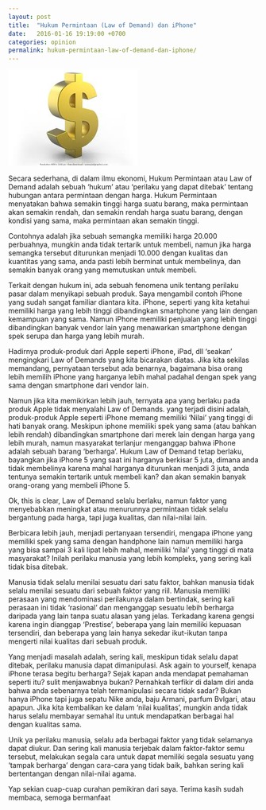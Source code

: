```yaml
---
layout: post
title:  "Hukum Permintaan (Law of Demand) dan iPhone"
date:   2016-01-16 19:19:00 +0700
categories: opinion
permalink: hukum-permintaan-law-of-demand-dan-iphone/
---
```


![Dollar](/images/dollar.jpg)

Secara sederhana, di dalam ilmu ekonomi, Hukum Permintaan atau Law of Demand adalah sebuah ‘hukum’ atau ‘perilaku yang dapat ditebak’ tentang hubungan antara permintaan dengan harga. Hukum Permintaan menyatakan bahwa semakin tinggi harga suatu barang, maka permintaan akan semakin rendah, dan semakin rendah harga suatu barang, dengan kondisi yang sama, maka permintaan akan semakin tinggi.

Contohnya adalah jika sebuah semangka memiliki harga 20.000 perbuahnya, mungkin anda tidak tertarik untuk membeli, namun jika harga semangka tersebut diturunkan menjadi 10.000 dengan kualitas dan kuantitas yang sama, anda pasti lebih berminat untuk membelinya, dan semakin banyak orang yang memutuskan untuk membeli.

Terkait dengan hukum ini, ada sebuah fenomena unik tentang perilaku pasar dalam menyikapi sebuah produk. Saya mengambil contoh iPhone yang sudah sangat familiar diantara kita. iPhone, seperti yang kita ketahui memiliki harga yang lebih tinggi dibandingkan smartphone yang lain dengan kemampuan yang sama. Namun iPhone memiliki penjualan yang lebih tinggi dibandingkan banyak vendor lain yang menawarkan smartphone dengan spek serupa dan harga yang lebih murah.

Hadirnya produk-produk dari Apple seperti iPhone, iPad, dll ‘seakan’ mengingkari Law of Demands yang kita bicarakan diatas. Jika kita sekilas memandang, pernyataan tersebut ada benarnya, bagaimana bisa orang lebih memilih iPhone yang harganya lebih mahal padahal dengan spek yang sama dengan smartphone dari vendor lain.

Namun jika kita memikirkan lebih jauh, ternyata apa yang berlaku pada produk Apple tidak menyalahi Law of Demands. yang terjadi disini adalah, produk-produk Apple seperti iPhone memang memiliki ‘Nilai’ yang tinggi di hati banyak orang. Meskipun iphone memiliki spek yang sama (atau bahkan lebih rendah) dibandingkan smartphone dari merek lain dengan harga yang lebih murah, namun masyarakat terlanjur menganggap bahwa iPhone adalah sebuah barang ‘berharga’. Hukum Law of Demand tetap berlaku, bayangkan jika iPhone 5 yang saat ini harganya berkisar 5 juta, dimana anda tidak membelinya karena mahal harganya diturunkan menjadi 3 juta, anda tentunya semakin tertarik untuk membeli kan? dan akan semakin banyak orang-orang yang membeli iPhone 5.

Ok, this is clear, Law of Demand selalu berlaku, namun faktor yang menyebabkan meningkat atau menurunnya permintaan tidak selalu bergantung pada harga, tapi juga kualitas, dan nilai-nilai lain.

Berbicara lebih jauh, menjadi pertanyaan tersendiri, mengapa iPhone yang memiliki spek yang sama dengan handphone lain namun memiliki harga yang bisa sampai 3 kali lipat lebih mahal, memiliki ‘nilai’ yang tinggi di mata masyarakat? Inilah perilaku manusia yang lebih kompleks, yang sering kali tidak bisa ditebak.

Manusia tidak selalu menilai sesuatu dari satu faktor, bahkan manusia tidak selalu menilai sesuatu dari sebuah faktor yang riil. Manusia memiliki perasaan yang mendominasi perilakunya dalam bertindak, sering kali perasaan ini tidak ‘rasional’ dan menganggap sesuatu lebih berharga daripada yang lain tanpa suatu alasan yang jelas. Terkadang karena gengsi karena ingin dianggap ‘Prestise’, beberapa yang lain memiliki kepuasan tersendiri, dan beberapa yang lain hanya sekedar ikut-ikutan tanpa mengerti nilai kualitas dari sebuah produk.

Yang menjadi masalah adalah, sering kali, meskipun tidak selalu dapat ditebak, perilaku manusia dapat dimanipulasi. Ask again to yourself, kenapa iPhone terasa begitu berharga? Sejak kapan anda mendapat pemahaman seperti itu? sulit menjawabnya bukan? Pernahkah terfikir di dalam diri anda bahwa anda sebenarnya telah termanipulasi secara tidak sadar? Bukan hanya iPhone tapi juga sepatu Nike anda, baju Armani, parfum Bvlgari, atau apapun. Jika kita kembalikan ke dalam ‘nilai kualitas’, mungkin anda tidak harus selalu membayar semahal itu untuk mendapatkan berbagai hal dengan kualitas sama.

Unik ya perilaku manusia, selalu ada berbagai faktor yang tidak selamanya dapat diukur. Dan sering kali manusia terjebak dalam faktor-faktor semu tersebut, melakukan segala cara untuk dapat memiliki segala sesuatu yang ‘tampak berharga’ dengan cara-cara yang tidak baik, bahkan sering kali bertentangan dengan nilai-nilai agama.

Yap sekian cuap-cuap curahan pemikiran dari saya. Terima kasih sudah membaca, semoga bermanfaat
